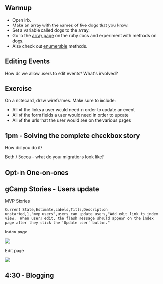 ## Warmup
* Open irb.  
* Make an array with the names of five dogs that you know.
* Set a variable called dogs to the array.
* Go to the [array page](http://www.ruby-doc.org/core-2.1.3/Array.html) on the ruby docs and experiment with methods on dogs.
* Also check out [enumerable](http://ruby-doc.org/core-2.1.4/Enumerable.html) methods.

## Editing Events

How do we allow users to edit events?  What's involved?

## Exercise

On a notecard, draw wireframes.  Make sure to include:

* All of the links a user would need in order to update an event
* All of the form fields a user would need in order to update
* All of the urls that the user would see on the various pages

## 1pm - Solving the complete checkbox story

How did you do it?

Beth / Becca  - what do your migrations look like?

## Opt-in One-on-ones

## gCamp Stories - Users update

MVP Stories

```
Current State,Estimate,Labels,Title,Description
unstarted,1,"mvp,users",users can update users,"Add edit link to index view.  When users edit, the flash message should appear on the index page after they click the 'Update user' button."
```

Index page

![](https://galvanize.mybalsamiq.com/mockups/2391990.png?key=dd6f91232218fa4d6cbf663738e10e0cfca3e151)

Edit page

![](https://galvanize.mybalsamiq.com/mockups/2374021.png?key=dd6f91232218fa4d6cbf663738e10e0cfca3e151)

## 4:30 - Blogging
